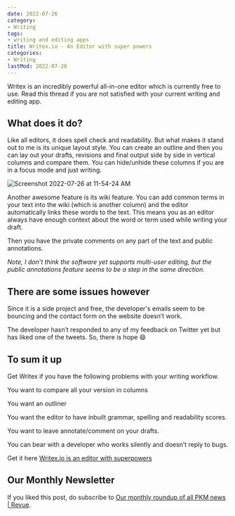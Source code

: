 ```yaml
---
date: 2022-07-26
category:
- Writing
tags:
- writing and editing apps
title: Writex.io - An Editor with super powers
categories:
- Writing
lastMod: 2022-07-26
---
```

Writex is an incredibly powerful all-in-one editor which is currently free to use. Read this thread if you are not satisfied with your current writing and editing app.

## What does it do?

Like all editors, it does spell check and readability. But what makes it stand out to me is its unique layout style. You can create an outline and then you can lay out your drafts, revisions and final output side by side in vertical columns and compare them. You can hide/unhide these columns if you are in a focus mode and just writing.

![Screenshot 2022-07-26 at 11-54-24 AM](https://mataroa.blog/images/690c3526.png)

Another awesome feature is its wiki feature. You can add common terms in your text into the wiki (which is another column) and the editor automatically links these words to the text. This means you as an editor always have enough context about the word or term used while writing your draft.

Then you have the private comments on any part of the text and public annotations.

*Note, I don’t think the software yet supports multi-user editing, but the public annotations feature seems to be a step in the same direction.*

## There are some issues however

Since it is a side project and free, the developer's emails seem to be bouncing and the contact form on the website doesn’t work.

The developer hasn’t responded to any of my feedback on Twitter yet but has liked one of the tweets. So, there is hope 😄

## To sum it up

Get Writex if you have the following problems with your writing workflow.



You want to compare all your version in columns



You want an outliner



You want the editor to have inbuilt grammar, spelling and readability scores.



You want to leave annotate/comment on your drafts.

You can bear with a developer who works silently and doesn’t reply to bugs.

Get it here [Writex.io](http://writex.io/)[ is an editor with superpowers](https://writex.io/)



## Our Monthly Newsletter

If you liked this post, do subscribe to  [Our monthly roundup of all PKM news | Revue](https://www.getrevue.co/profile/pkmone).
